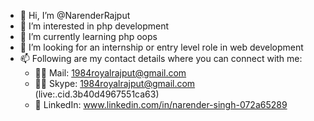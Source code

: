 - 👋 Hi, I’m @NarenderRajput
- 👀 I’m interested in php development
- 🌱 I’m currently learning php oops
- 💞️ I’m looking for an internship or entry level role in web development
- 📫 Following are my contact details where you can connect with me:
    - ✍🏼 Mail: 1984royalrajput@gmail.com
    - 🧑‍💻 Skype: 1984royalrajput@gmail.com (live:.cid.3b40d4967551ca63)
    - 💼 LinkedIn: www.linkedin.com/in/narender-singh-072a65289 


